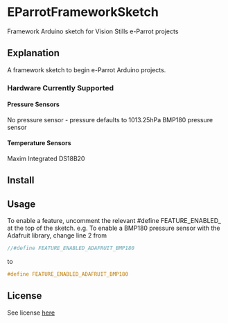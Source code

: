 # EParrotFrameworkSketch

Framework Arduino sketch for Vision Stills e-Parrot projects

## Explanation
A framework sketch to begin e-Parrot Arduino projects.
### Hardware Currently Supported
#### Pressure Sensors
No pressure sensor - pressure defaults to 1013.25hPa
BMP180 pressure sensor
#### Temperature Sensors
Maxim Integrated DS18B20
## Install

## Usage
To enable a feature, uncomment the relevant #define FEATURE_ENABLED_ at the top of the sketch. e.g. To enable a BMP180 pressure sensor with the Adafruit library, change line 2 from
```c++
//#define FEATURE_ENABLED_ADAFRUIT_BMP180
```
to
```c++
#define FEATURE_ENABLED_ADAFRUIT_BMP180
```

## License
See license [here](../master/LICENSE)
